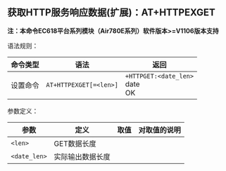 ## 获取HTTP服务响应数据(扩展)：AT+HTTPEXGET

**注：本命令EC618平台系列模块（Air780E系列）软件版本>=V1106版本支持**

语法规则：

| 命令类型 | 语法                   | 返回                                |
| -------- | ---------------------- | ----------------------------------- |
| 设置命令 | `AT+HTTPEXGET[=<len>]` | `+HTTPGET:<date_len>`<br>date<br>OK |

 

参数定义：

| 参数         | 定义             | 取值 | 对取值的说明 |
| ------------ | ---------------- | ---- | ------------ |
| `<len>`      | GET数据长度      |      |              |
| `<date_len>` | 实际输出数据长度 |      |              |
